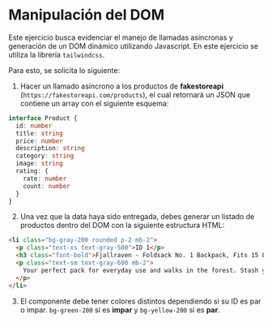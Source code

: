 # Manipulación del DOM

Este ejercicio busca evidenciar el manejo de llamadas asincronas y generación de un DOM dinámico utilizando Javascript. En este ejercicio se utiliza la librería `tailwindcss`.

Para esto, se solicita lo siguiente:

1. Hacer un llamado asíncrono a los productos de **fakestoreapi** (`https://fakestoreapi.com/products`), el cual retornará un JSON que contiene un array con el siguiente esquema:

```typescript
interface Product {
  id: number
  title: string
  price: number
  description: string
  category: string
  image: string
  rating: {
    rate: number
    count: number
  }
}
```

2. Una vez que la data haya sido entregada, debes generar un listado de productos dentro del DOM con la siguiente estructura HTML:

```html
<li class="bg-gray-200 rounded p-2 mb-2">
  <p class="text-xs text-gray-500">ID 1</p>
  <h3 class="font-bold">Fjallraven - Foldsack No. 1 Backpack, Fits 15 Laptops</h3>
  <p class="text-sm text-gray-600 mb-2">
    Your perfect pack for everyday use and walks in the forest. Stash your laptop (up to 15 inches) in the padded sleeve, your everyday
  </p>
</li>
```

3. El componente debe tener colores distintos dependiendo si su ID es par o impar. `bg-green-200` si es **impar** y `bg-yellow-200` si es **par**.